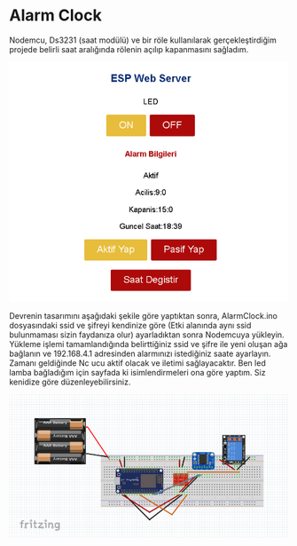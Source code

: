 <H1>Alarm Clock</H1>
<p>Nodemcu, Ds3231 (saat modülü) ve bir röle kullanılarak gerçekleştirdiğim projede belirli saat aralığında rölenin açılıp kapanmasını sağladım.</p>

![WebPage](/WebPage.png)


<p>Devrenin tasarımını aşağıdaki şekile göre yaptıktan sonra, AlarmClock.ino dosyasındaki ssid ve şifreyi kendinize göre (Etki alanında aynı ssid bulunmaması sizin faydanıza olur) ayarladıktan sonra Nodemcuya yükleyin. Yükleme işlemi tamamlandığında belirttiğiniz ssid ve şifre ile yeni oluşan ağa bağlanın ve 192.168.4.1 adresinden alarmınızı istediğiniz saate ayarlayın. Zamanı geldiğinde Nc ucu aktif olacak ve iletimi sağlayacaktır. Ben led lamba bağladığım için sayfada ki isimlendirmeleri ona göre yaptım. Siz kenidize göre düzenleyebilirsiniz.</p>

![Circuit](/Circuit.png)
